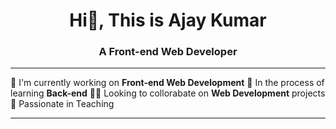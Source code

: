 <h1 align="center">Hi👋, This is Ajay Kumar </h1>
<h3 align="center">A Front-end Web Developer</h3>

<hr>

🔭 I'm currently working on **Front-end Web Development**
🌱 In the process of learning **Back-end**
🙋‍♂️ Looking to collorabate on **Web Development** projects
💞 Passionate in Teaching

<hr>
